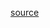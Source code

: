 [source](https://github.com/kossidts/react-stockcharts/blob/master/docs/lib/charts/CandleStickStockScaleChartWithVolumeBarV3.js)

<!-- , [codesandbox](https://codesandbox.io/s/github/rrag/react-stockcharts-examples2/tree/master/examples/CandleStickStockScaleChartWithVolumeBarV3) -->
